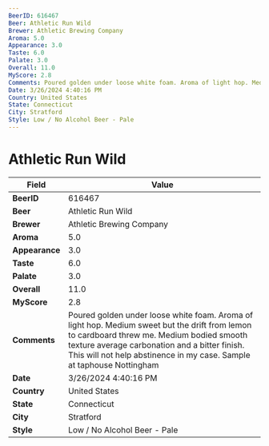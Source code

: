 ```yaml
---
BeerID: 616467
Beer: Athletic Run Wild
Brewer: Athletic Brewing Company
Aroma: 5.0
Appearance: 3.0
Taste: 6.0
Palate: 3.0
Overall: 11.0
MyScore: 2.8
Comments: Poured golden under loose white foam. Aroma of light hop. Medium sweet but the drift from lemon to cardboard threw me. Medium bodied smooth texture average carbonation and a bitter finish. This will not help abstinence in my case. Sample at taphouse Nottingham
Date: 3/26/2024 4:40:16 PM
Country: United States
State: Connecticut
City: Stratford
Style: Low / No Alcohol Beer - Pale
---
```


# Athletic Run Wild

| Field         | Value |
|---------------|-------|
| **BeerID** | 616467 |
| **Beer** | Athletic Run Wild |
| **Brewer** | Athletic Brewing Company |
| **Aroma** | 5.0 |
| **Appearance** | 3.0 |
| **Taste** | 6.0 |
| **Palate** | 3.0 |
| **Overall** | 11.0 |
| **MyScore** | 2.8 |
| **Comments** | Poured golden under loose white foam. Aroma of light hop. Medium sweet but the drift from lemon to cardboard threw me. Medium bodied smooth texture average carbonation and a bitter finish. This will not help abstinence in my case. Sample at taphouse Nottingham  |
| **Date** | 3/26/2024 4:40:16 PM |
| **Country** | United States |
| **State** | Connecticut |
| **City** | Stratford |
| **Style** | Low / No Alcohol Beer - Pale |
